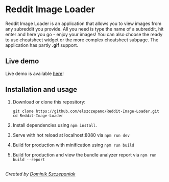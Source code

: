 # Reddit Image Loader

Reddit Image Loader is an application that allows you to view images from any subreddit you provide.
All you need is type the name of a subreddit, hit enter and here you go - enjoy your images! 
You can also choose the ready to use cheatsheet widget or the more complex cheatsheet subpage.
The application has partly **.gif** support.

## Live demo

Live demo is available [here](http://redditjsondemo.ct8.pl/)!

##  Installation and usage

1. Download or clone this repository:

    ```
    git clone https://github.com/elszczepano/Reddit-Image-Loader.git
    cd Reddit-Image-Loader
    ```
   
1.  Install dependencies using `npm install`.

1.  Serve with hot reload at localhost:8080 via `npm run dev`
1.  Build for production with minification using `npm run build`
1.  Build for production and view the bundle analyzer report via `npm run build --report`

##

*Created by [Dominik Szczepaniak](http://devszczepaniak.pl/)*
